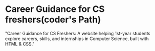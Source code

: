 # Career Guidance for CS freshers(coder's Path)
  "Career Guidance for CS Freshers: A website helping 1st-year students explore careers, skills, and internships in Computer Science, built with HTML & CSS."
